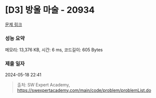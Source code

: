 # [D3] 방울 마술 - 20934 

[문제 링크](https://swexpertacademy.com/main/code/problem/problemDetail.do?contestProbId=AY9QTGqqcckDFAVF) 

### 성능 요약

메모리: 13,376 KB, 시간: 6 ms, 코드길이: 605 Bytes

### 제출 일자

2024-05-18 22:41



> 출처: SW Expert Academy, https://swexpertacademy.com/main/code/problem/problemList.do